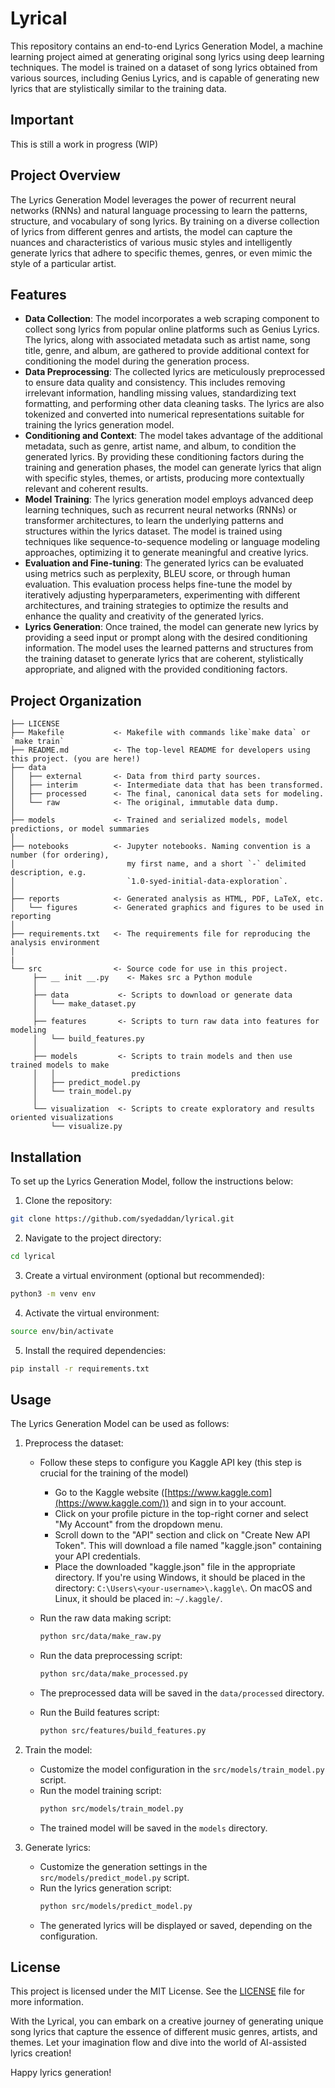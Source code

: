 # Lyrical

This repository contains an end-to-end Lyrics Generation Model, a machine learning project aimed at generating original song lyrics using deep learning techniques. The model is trained on a dataset of song lyrics obtained from various sources, including Genius Lyrics, and is capable of generating new lyrics that are stylistically similar to the training data.

## Important
This is still a work in progress (WIP)

## Project Overview

The Lyrics Generation Model leverages the power of recurrent neural networks (RNNs) and natural language processing to learn the patterns, structure, and vocabulary of song lyrics. By training on a diverse collection of lyrics from different genres and artists, the model can capture the nuances and characteristics of various music styles and intelligently generate lyrics that adhere to specific themes, genres, or even mimic the style of a particular artist.

## Features

- **Data Collection**: The model incorporates a web scraping component to collect song lyrics from popular online platforms such as Genius Lyrics. The lyrics, along with associated metadata such as artist name, song title, genre, and album, are gathered to provide additional context for conditioning the model during the generation process.
- **Data Preprocessing**: The collected lyrics are meticulously preprocessed to ensure data quality and consistency. This includes removing irrelevant information, handling missing values, standardizing text formatting, and performing other data cleaning tasks. The lyrics are also tokenized and converted into numerical representations suitable for training the lyrics generation model.
- **Conditioning and Context**: The model takes advantage of the additional metadata, such as genre, artist name, and album, to condition the generated lyrics. By providing these conditioning factors during the training and generation phases, the model can generate lyrics that align with specific styles, themes, or artists, producing more contextually relevant and coherent results.
- **Model Training**: The lyrics generation model employs advanced deep learning techniques, such as recurrent neural networks (RNNs) or transformer architectures, to learn the underlying patterns and structures within the lyrics dataset. The model is trained using techniques like sequence-to-sequence modeling or language modeling approaches, optimizing it to generate meaningful and creative lyrics.
- **Evaluation and Fine-tuning**: The generated lyrics can be evaluated using metrics such as perplexity, BLEU score, or through human evaluation. This evaluation process helps fine-tune the model by iteratively adjusting hyperparameters, experimenting with different architectures, and training strategies to optimize the results and enhance the quality and creativity of the generated lyrics.
- **Lyrics Generation**: Once trained, the model can generate new lyrics by providing a seed input or prompt along with the desired conditioning information. The model uses the learned patterns and structures from the training dataset to generate lyrics that are coherent, stylistically appropriate, and aligned with the provided conditioning factors.

Project Organization
--------------------

    ├── LICENSE
    ├── Makefile           <- Makefile with commands like`make data` or `make train`
    ├── README.md          <- The top-level README for developers using this project. (you are here!)
    ├── data
    │   ├── external       <- Data from third party sources.
    │   ├── interim        <- Intermediate data that has been transformed.
    │   ├── processed      <- The final, canonical data sets for modeling.
    │   └── raw            <- The original, immutable data dump.
    │
    ├── models             <- Trained and serialized models, model predictions, or model summaries
    │
    ├── notebooks          <- Jupyter notebooks. Naming convention is a number (for ordering),
    │                         my first name, and a short `-` delimited description, e.g.
    │                         `1.0-syed-initial-data-exploration`.
    │
    ├── reports            <- Generated analysis as HTML, PDF, LaTeX, etc.
    │   └── figures        <- Generated graphics and figures to be used in reporting
    │
    ├── requirements.txt   <- The requirements file for reproducing the analysis environment
    │
    |
    └── src                <- Source code for use in this project.
         ├── __ init __.py    <- Makes src a Python module
         │
         ├── data           <- Scripts to download or generate data
         │   └── make_dataset.py
         │
         ├── features       <- Scripts to turn raw data into features for modeling
         │   └── build_features.py
         │
         ├── models         <- Scripts to train models and then use trained models to make
         │   │                 predictions
         │   ├── predict_model.py
         │   └── train_model.py
         │
         └── visualization  <- Scripts to create exploratory and results oriented visualizations
             └── visualize.py

## Installation

To set up the Lyrics Generation Model, follow the instructions below:

1. Clone the repository:

```bash
git clone https://github.com/syedaddan/lyrical.git
```

2. Navigate to the project directory:

```bash
cd lyrical
```

3. Create a virtual environment (optional but recommended):

```bash
python3 -m venv env
```

4. Activate the virtual environment:

```bash
source env/bin/activate
```

5. Install the required dependencies:

```bash
pip install -r requirements.txt
```

## Usage

The Lyrics Generation Model can be used as follows:

1. Preprocess the dataset:

   - Follow these steps to configure you Kaggle API key (this step is crucial for the training of the model)

     - Go to the Kaggle website ([https://www.kaggle.com](https://www.kaggle.com/)) and sign in to your account.

     * Click on your profile picture in the top-right corner and select "My Account" from the dropdown menu.
     * Scroll down to the "API" section and click on "Create New API Token". This will download a file named "kaggle.json" containing your API credentials.
     * Place the downloaded "kaggle.json" file in the appropriate directory. If you're using Windows, it should be placed in the directory: `C:\Users\<your-username>\.kaggle\`. On macOS and Linux, it should be placed in: `~/.kaggle/`.
   - Run the raw data making script:

     ```bash
     python src/data/make_raw.py
     ```
   - Run the data preprocessing script:

     ```bash
     python src/data/make_processed.py
     ```
   - The preprocessed data will be saved in the `data/processed` directory.
   - Run the Build features script:

     ```bash
     python src/features/build_features.py
     ```
2. Train the model:

   - Customize the model configuration in the `src/models/train_model.py` script.
   - Run the model training script:
     ```bash
     python src/models/train_model.py
     ```
   - The trained model will be saved in the `models` directory.
3. Generate lyrics:

   - Customize the generation settings in the `src/models/predict_model.py` script.
   - Run the lyrics generation script:
     ```bash
     python src/models/predict_model.py
     ```
   - The generated lyrics will be displayed or saved, depending on the configuration.

## License

This project is licensed under the MIT License. See the [LICENSE](LICENSE) file for more information.

With the Lyrical, you can embark on a creative journey of generating unique song lyrics that capture the essence of different music genres, artists, and themes. Let your imagination flow and dive into the world of AI-assisted lyrics creation!

Happy lyrics generation!
